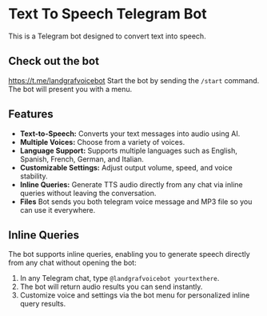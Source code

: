 # Text To Speech Telegram Bot

This is a Telegram bot designed to convert text into speech.

## Check out the bot

https://t.me/landgrafvoicebot
Start the bot by sending the `/start` command. The bot will present you with a menu.

## Features

- **Text-to-Speech:** Converts your text messages into audio using AI.
- **Multiple Voices:** Choose from a variety of voices.
- **Language Support:** Supports multiple languages such as English, Spanish, French, German, and Italian.
- **Customizable Settings:** Adjust output volume, speed, and voice stability.
- **Inline Queries:** Generate TTS audio directly from any chat via inline queries without leaving the conversation.
- **Files** Bot sends you both telegram voice message and MP3 file so you can use it everywhere.

## Inline Queries

The bot supports inline queries, enabling you to generate speech directly from any chat without opening the bot:

1. In any Telegram chat, type `@landgrafvoicebot yourtexthere`.
2. The bot will return audio results you can send instantly.
3. Customize voice and settings via the bot menu for personalized inline query results.
